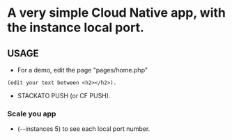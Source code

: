 # A very simple Cloud Native app, with the instance local port.

## USAGE
- For a demo, edit the page "pages/home.php"
```
(edit your text between <h2></h2>).
```
- STACKATO PUSH (or CF PUSH).

### Scale you app
- (--instances 5) to see each local port number.
